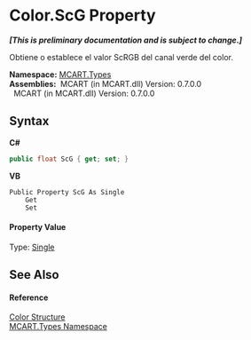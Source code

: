 # Color.ScG Property 
 _**\[This is preliminary documentation and is subject to change.\]**_

Obtiene o establece el valor ScRGB del canal verde del color.

**Namespace:**&nbsp;<a href="c5168ca1-3831-8d0b-91b8-6ec8e54f9c51">MCART.Types</a><br />**Assemblies:**&nbsp;&nbsp;MCART (in MCART.dll) Version: 0.7.0.0<br />&nbsp;&nbsp;MCART (in MCART.dll) Version: 0.7.0.0<br />

## Syntax

**C#**<br />
``` C#
public float ScG { get; set; }
```

**VB**<br />
``` VB
Public Property ScG As Single
	Get
	Set
```


#### Property Value
Type: <a href="http://msdn2.microsoft.com/es-es/library/3www918f" target="_blank">Single</a>

## See Also


#### Reference
<a href="b2f59482-b5b7-a7aa-b3e0-1a7c0ef43382">Color Structure</a><br /><a href="c5168ca1-3831-8d0b-91b8-6ec8e54f9c51">MCART.Types Namespace</a><br />
